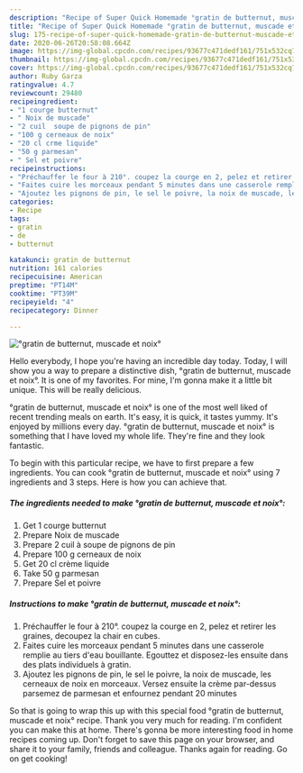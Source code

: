 ```yaml
---
description: "Recipe of Super Quick Homemade °gratin de butternut, muscade et noix°"
title: "Recipe of Super Quick Homemade °gratin de butternut, muscade et noix°"
slug: 175-recipe-of-super-quick-homemade-gratin-de-butternut-muscade-et-noix
date: 2020-06-26T20:58:08.664Z
image: https://img-global.cpcdn.com/recipes/93677c471dedf161/751x532cq70/gratin-de-butternut-muscade-et-noix-photo-principale-de-la-recette.jpg
thumbnail: https://img-global.cpcdn.com/recipes/93677c471dedf161/751x532cq70/gratin-de-butternut-muscade-et-noix-photo-principale-de-la-recette.jpg
cover: https://img-global.cpcdn.com/recipes/93677c471dedf161/751x532cq70/gratin-de-butternut-muscade-et-noix-photo-principale-de-la-recette.jpg
author: Ruby Garza
ratingvalue: 4.7
reviewcount: 29480
recipeingredient:
- "1 courge butternut"
- " Noix de muscade"
- "2 cuil  soupe de pignons de pin"
- "100 g cerneaux de noix"
- "20 cl crme liquide"
- "50 g parmesan"
- " Sel et poivre"
recipeinstructions:
- "Préchauffer le four à 210°. coupez la courge en 2, pelez et retirer les graines, decoupez la chair en cubes."
- "Faites cuire les morceaux pendant 5 minutes dans une casserole remplie au tiers d&#39;eau bouillante. Egouttez et disposez-les ensuite dans des plats individuels à gratin."
- "Ajoutez les pignons de pin, le sel le poivre, la noix de muscade, les cerneaux de noix en morceaux. Versez ensuite la crème par-dessus parsemez de parmesan et enfournez pendant 20 minutes"
categories:
- Recipe
tags:
- gratin
- de
- butternut

katakunci: gratin de butternut 
nutrition: 161 calories
recipecuisine: American
preptime: "PT14M"
cooktime: "PT39M"
recipeyield: "4"
recipecategory: Dinner

---
```



![°gratin de butternut, muscade et noix°](https://img-global.cpcdn.com/recipes/93677c471dedf161/751x532cq70/gratin-de-butternut-muscade-et-noix-photo-principale-de-la-recette.jpg)

Hello everybody, I hope you're having an incredible day today. Today, I will show you a way to prepare a distinctive dish, °gratin de butternut, muscade et noix°. It is one of my favorites. For mine, I'm gonna make it a little bit unique. This will be really delicious.

°gratin de butternut, muscade et noix° is one of the most well liked of recent trending meals on earth. It's easy, it is quick, it tastes yummy. It's enjoyed by millions every day. °gratin de butternut, muscade et noix° is something that I have loved my whole life. They're fine and they look fantastic.




To begin with this particular recipe, we have to first prepare a few ingredients. You can cook °gratin de butternut, muscade et noix° using 7 ingredients and 3 steps. Here is how you can achieve that.

<!--inarticleads1-->

##### The ingredients needed to make °gratin de butternut, muscade et noix°:

1. Get 1 courge butternut
1. Prepare  Noix de muscade
1. Prepare 2 cuil à soupe de pignons de pin
1. Prepare 100 g cerneaux de noix
1. Get 20 cl crème liquide
1. Take 50 g parmesan
1. Prepare  Sel et poivre




<!--inarticleads2-->

##### Instructions to make °gratin de butternut, muscade et noix°:

1. Préchauffer le four à 210°. coupez la courge en 2, pelez et retirer les graines, decoupez la chair en cubes.
1. Faites cuire les morceaux pendant 5 minutes dans une casserole remplie au tiers d&#39;eau bouillante. Egouttez et disposez-les ensuite dans des plats individuels à gratin.
1. Ajoutez les pignons de pin, le sel le poivre, la noix de muscade, les cerneaux de noix en morceaux. Versez ensuite la crème par-dessus parsemez de parmesan et enfournez pendant 20 minutes




So that is going to wrap this up with this special food °gratin de butternut, muscade et noix° recipe. Thank you very much for reading. I'm confident you can make this at home. There's gonna be more interesting food in home recipes coming up. Don't forget to save this page on your browser, and share it to your family, friends and colleague. Thanks again for reading. Go on get cooking!
